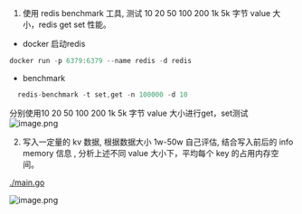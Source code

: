 1. 使用 redis benchmark 工具, 测试 10 20 50 100 200 1k 5k 字节 value 大小，redis get set 性能。

- docker 启动redis

```go
docker run -p 6379:6379 --name redis -d redis
```

- benchmark

```go
  redis-benchmark -t set,get -n 100000 -d 10
```
分别使用10 20 50 100 200 1k 5k 字节 value 大小进行get，set测试
![image.png](https://cdn.nlark.com/yuque/0/2021/png/757992/1639289434612-bc781429-cf21-4370-b46b-6af49179b02c.png#clientId=u9bed3ecf-cc72-4&crop=0&crop=0&crop=1&crop=1&from=paste&height=390&id=u02e13d21&margin=%5Bobject%20Object%5D&name=image.png&originHeight=780&originWidth=1102&originalType=binary&ratio=1&rotation=0&showTitle=false&size=519173&status=done&style=none&taskId=uc47bc284-2352-42ea-aad9-1cf4f5acf4f&title=&width=551)


2. 写入一定量的 kv 数据, 根据数据大小 1w-50w 自己评估, 结合写入前后的 info memory 信息 , 分析上述不同 value 大小下，平均每个 key 的占用内存空间。

[./main.go](代码实现)

![image.png](https://cdn.nlark.com/yuque/0/2021/png/757992/1639295593559-7170ace6-1d4e-4c4e-b15b-dc1e83c553d6.png#clientId=u39a2db41-69c9-4&crop=0&crop=0&crop=1&crop=1&from=paste&height=488&id=Z0Fhs&margin=%5Bobject%20Object%5D&name=image.png&originHeight=976&originWidth=1362&originalType=binary&ratio=1&rotation=0&showTitle=false&size=141848&status=done&style=none&taskId=u0ab4b641-0342-4957-8881-93b5b0ed901&title=&width=681)

